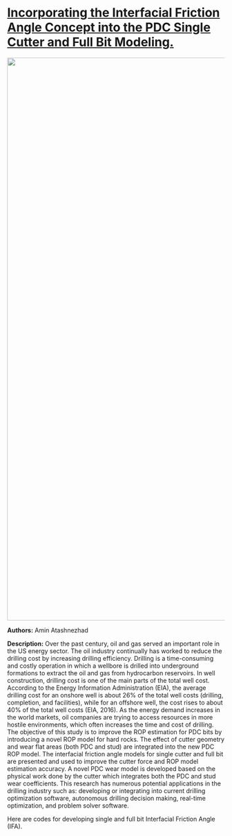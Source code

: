 # [Incorporating the Interfacial Friction Angle Concept into the PDC Single Cutter and Full Bit Modeling.](https://shareok.org/bitstream/handle/11244/324806/Atashnezhad_okstate_0664D_16520.pdf?sequence=1)

<p align="center">
  <img width="1300" src="Assets/GIF_drilling paras.gif" >
</p>


**Authors:**
Amin Atashnezhad

**Description:**
Over the past century, oil and gas served an important role in the US energy sector. The oil industry continually has worked to reduce the drilling cost by increasing drilling efficiency. Drilling is a time-consuming and costly operation in which a wellbore is drilled into underground formations to extract the oil and gas from hydrocarbon reservoirs. In well construction, drilling cost is one of the main parts of the total well cost. According to the Energy Information Administration (EIA), the average drilling cost for an onshore well is about 26% of the total well costs (drilling, completion, and facilities), while for an offshore well, the cost rises to about 40% of the total well costs (EIA, 2016). As the energy demand increases in the world markets, oil companies are trying to access resources in more hostile environments, which often increases the time and cost of drilling. The objective of this study is to improve the ROP estimation for PDC bits by introducing a novel ROP model for hard rocks. The effect of cutter geometry and wear flat areas (both PDC and stud) are integrated into the new PDC ROP model. The interfacial friction angle models for single cutter and full bit are presented and used to improve the cutter force and ROP model estimation accuracy. A novel PDC wear model is developed based on the physical work done by the cutter which integrates both the PDC and stud wear coefficients. This research has numerous potential applications in the drilling industry such as: developing or integrating into current drilling optimization software, autonomous drilling decision making, real-time optimization, and problem solver software.





Here are codes for developing single and full bit Interfacial Friction Angle (IFA).






